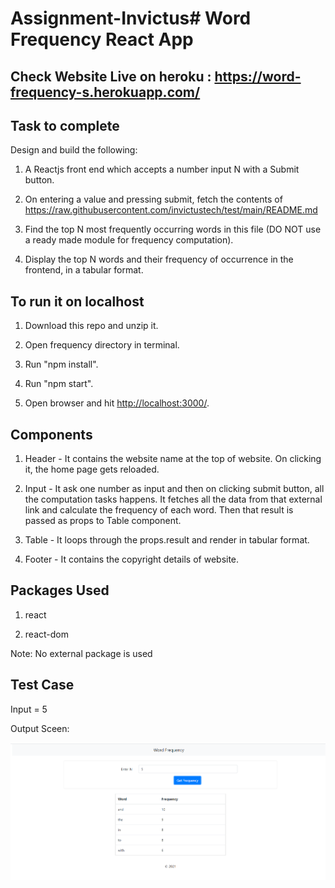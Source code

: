 # Assignment-Invictus# Word Frequency React App

## Check Website Live on heroku : <https://word-frequency-s.herokuapp.com/>

## Task to complete

Design and build the following:

1. A Reactjs front end which accepts a number input N with a Submit button.

2. On entering a value and pressing submit, fetch the contents of <https://raw.githubusercontent.com/invictustech/test/main/README.md>

3. Find the top N most frequently occurring words in this file (DO NOT use a ready made module for frequency computation).

4. Display the top N words and their frequency of occurrence in the frontend, in a tabular format.

## To run it on localhost

1. Download this repo and unzip it.

2. Open frequency directory in terminal.

3. Run "npm install".

4. Run "npm start".

5. Open browser and hit <http://localhost:3000/>.

## Components

1. Header - It contains the website name at the top of website. On clicking it, the home page gets reloaded.

2. Input - It ask one number as input and then on clicking submit button, all the computation tasks happens. It fetches all the data from that external link and calculate the frequency of each word. Then that result is passed as props to Table component.

3. Table - It loops through the props.result and render in tabular format.

4. Footer - It contains the copyright details of website.

## Packages Used

1. react

2. react-dom

Note: No external package is used

## Test Case

Input = 5

Output Sceen:

![Screenshot](testCase.png)
